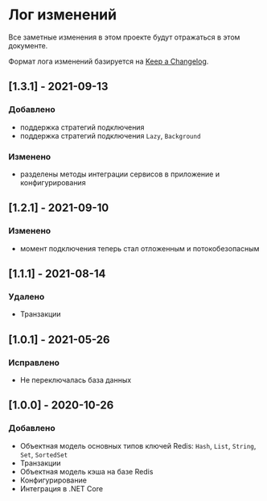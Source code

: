 # Лог изменений

Все заметные изменения в этом проекте будут отражаться в этом документе.

Формат лога изменений базируется на [Keep a Changelog](https://keepachangelog.com/en/1.0.0/).

## [1.3.1] - 2021-09-13

### Добавлено

* поддержка стратегий подключения
* поддержка стратегий подключения `Lazy`, `Background`

### Изменено

* разделены методы интеграции сервисов в приложение и конфигурирования

## [1.2.1] - 2021-09-10

### Изменено

*  момент подключения теперь стал отложенным и потокобезопасным 

## [1.1.1]  - 2021-08-14

### Удалено

* Транзакции 

## [1.0.1]  - 2021-05-26

### Исправлено

* Не переключалась база данных 

## [1.0.0]  - 2020-10-26

### Добавлено

* Объектная модель основных типов ключей Redis: `Hash`, `List`, `String`, `Set`, `SortedSet`
* Транзакции
* Объектная модель кэша на базе Redis
* Конфигурирование
* Интеграция в .NET Core 